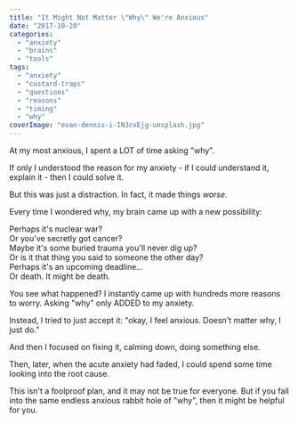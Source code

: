 ```yaml
---
title: "It Might Not Matter \"Why\" We're Anxious"
date: "2017-10-20"
categories: 
  - "anxiety"
  - "brains"
  - "tools"
tags: 
  - "anxiety"
  - "custard-traps"
  - "questions"
  - "reasons"
  - "timing"
  - "why"
coverImage: "evan-dennis-i-IN3cvEjg-unsplash.jpg"
---
```


At my most anxious, I spent a LOT of time asking "why".

If only I understood the reason for my anxiety - if I could understand it, explain it - then I could solve it.

But this was just a distraction. In fact, it made things _worse_.

<!--more-->

Every time I wondered why, my brain came up with a new possibility:

Perhaps it's nuclear war?  
Or you've secretly got cancer?  
Maybe it's some buried trauma you'll never dig up?  
Or is it that thing you said to someone the other day?  
Perhaps it's an upcoming deadline...  
Or death. It might be death.

You see what happened? I instantly came up with hundreds more reasons to worry. Asking "why" only ADDED to my anxiety.

Instead, I tried to just accept it: "okay, I feel anxious. Doesn't matter why, I just do."

And then I focused on fixing it, calming down, doing something else.

Then, later, when the acute anxiety had faded, I could spend some time looking into the root cause.

This isn't a foolproof plan, and it may not be true for everyone. But if you fall into the same endless anxious rabbit hole of "why", then it might be helpful for you.
